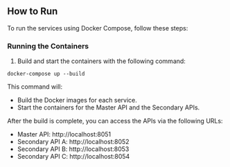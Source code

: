 ## How to Run

To run the services using Docker Compose, follow these steps:

### Running the Containers
1. Build and start the containers with the following command:
```
docker-compose up --build
```
This command will:
* Build the Docker images for each service.
* Start the containers for the Master API and the Secondary APIs.

After the build is complete, you can access the APIs via the following URLs:
* Master API: http://localhost:8051
* Secondary API A: http://localhost:8052
* Secondary API B: http://localhost:8053
* Secondary API C: http://localhost:8054
